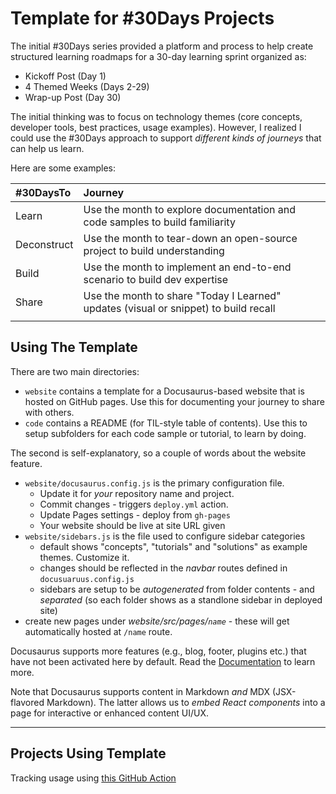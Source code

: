 # Template for #30Days Projects

The initial #30Days series provided a platform and process to help create structured learning roadmaps for a 30-day learning sprint organized as:
 * Kickoff Post (Day 1)
 * 4 Themed Weeks (Days 2-29)
 * Wrap-up Post (Day 30)

The initial thinking was to focus on technology themes (core concepts, developer tools, best practices, usage examples). However, I realized I could use the #30Days approach to support _different kinds of journeys_ that can help us learn. 

Here are some examples:

| #30DaysTo | Journey |
|:---|:---|
| Learn | Use the month to explore documentation and code samples to build familiarity | 
| Deconstruct | Use the month to tear-down an open-source project to build understanding | 
| Build | Use the month to implement an end-to-end scenario to build dev expertise | 
| Share | Use the month to share "Today I Learned" updates (visual or snippet) to build recall | 
| | |

## Using The Template

There are two main directories:
 - `website` contains a template for a Docusaurus-based website that is hosted on GitHub pages. Use this for documenting your journey to share with others.
 - `code` contains a README (for TIL-style table of contents). Use this to setup subfolders for each code sample or tutorial, to learn by doing.

The second is self-explanatory, so a couple of words about the website feature.


 - `website/docusaurus.config.js` is the primary configuration file.
    - Update it for _your_ repository name and project. 
    - Commit changes - triggers `deploy.yml` action.
    - Update Pages settings - deploy from `gh-pages`
    - Your website should be live at site URL given
 - `website/sidebars.js` is the file used to configure sidebar categories
    - default shows "concepts", "tutorials" and "solutions" as example themes. Customize it.
    - changes should be reflected in the _navbar_ routes defined in `docusuaruus.config.js` 
    - sidebars are setup to be _autogenerated_ from folder contents - and _separated_ (so each folder shows as a standlone sidebar in deployed site)
 - create new pages under _website/src/pages/`name`_ - these will get automatically hosted at `/name` route.
 
Docusaurus supports more features (e.g., blog, footer, plugins etc.) that have not been activated here by default. Read the [Documentation](https://docusaurus.io) to learn more.

Note that Docusaurus supports content in Markdown _and_ MDX (JSX-flavored Markdown). The latter allows us to _embed React components_ into a page for interactive or enhanced content UI/UX.

---

## Projects Using Template

Tracking usage using [this GitHub Action](https://github.com/maael/template-repository-usage-action)

<!-- TEMPLATE_LIST_START -->
<!-- TEMPLATE_LIST_END -->
